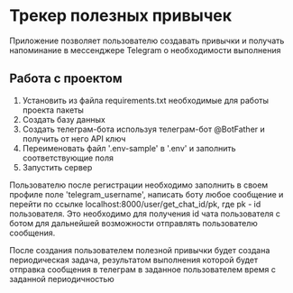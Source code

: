 # Трекер полезных привычек 

Приложение позволяет пользователю создавать привычки и получать напоминание в мессенджере Telegram о необходимости 
выполнения 

## Работа с проектом

1. Установить из файла requirements.txt необходимые для работы проекта пакеты
2. Создать базу данных
3. Создать телеграм-бота используя телеграм-бот @BotFather и получить от него API ключ
4. Переименовать файл '.env-sample' в '.env' и заполнить соответствующие поля
5. Запустить сервер

Пользователю после регистрации необходимо заполнить в своем профиле поле 'telegram_username', написать боту любое 
сообщение и перейти по ссылке localhost:8000/user/get_chat_id/pk, где pk - id пользователя. Это необходимо для получения 
id чата пользователя с ботом для дальнейшей возможности отправлять пользователю сообщения.

После создания пользователем полезной привычки будет создана периодическая задача, результатом выполнения которой будет 
отправка сообщения в телеграм в заданное пользователем время с заданной периодичностью
